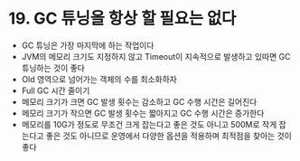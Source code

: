 # 19. GC 튜닝을 항상 할 필요는 없다
- GC 튜닝은 가장 마지막에 하는 작업이다
- JVM의 메모리 크기도 지정하지 않고 Timeout이 지속적으로 발생하고 있따면 GC 튜닝하는 것이 좋다
- Old 영역으로 넘어가는 객체의 수를 최소화하자
- Full GC 시간 줄이기
- 메모리 크기가 크면 GC 발생 횟수는 감소하고 GC 수행 시간은 길어진다
- 메모리 크기가 작으면 GC 발생 횟수는 짧아지고 GC 수행 시간은 증가한다
- 메모리를 10G가 정도로 무조건 크게 잡는다고 좋은 것도 아니고 500M로 작게 잡는다고 좋은 것도 아니므로 운영에서 다양한 옵션을 적용하며 최적점을 찾아는 것이 좋다